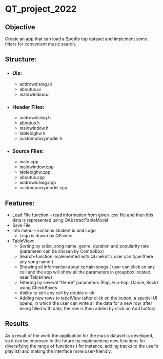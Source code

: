 # QT_project_2022
## Objective
Create an app that can load a Spotify top dataset and implement some filters for convenient music search.
## Structure:
- ### UIs:
  * addrowdialog.ui
  * aboutus.ui
  * mainwindow.ui
- ### Header Files:
  * addrowdialog.h
  * aboutus.h
  * mainwindow.h
  * tablebighw.h
  * customproxymodel.h
- ### Source Files:
  * main.cpp
  * mainwindow.cpp
  * tablebighw.cpp
  * aboutus.cpp
  * addrowdialog.cpp
  * customproxymodel.cpp

## Features:
- Load File function – read information from given .csv file and then this data is represented using QAbstractTableModel
- Save File
- Info menu – contains student id and Logo
  * Logo is drawn by QPainter
- TableView:
  * Sorting by artist, song name, genre, duration and popularity rate (parameter can be chosen by ComboBox)
  * Search-function implemented with QLineEdit ( user can type there any song name )
  * Showing all information about certain songs ( user can click on any cell and the  app will show all the parameters in groupbox located near TableView)
  * Filtering by several “Genre” parameters (Pop, Hip-hop, Dance, Rock) using CheckBoxes
  * Ability to edit any cell by double click
  * Adding new rows to tabelView (after click on the button, a special UI opens, in which the user can write all the data for a new row, after being filled with data, the row is then added by click on Add button)

## Results
As a result of the work the application for the music dataset is developed, so it can be improved in the future by implementing new functions for diversifying the range of functions ( for instance, adding tracks to the user’s playlist) and making the interface more user-friendly.
